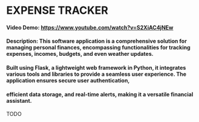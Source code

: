 # EXPENSE TRACKER
#### Video Demo: https://www.youtube.com/watch?v=S2XiAC4jNEw
#### Description: This software application is a comprehensive solution for managing personal finances, encompassing functionalities for tracking expenses, incomes, budgets, and even weather updates. 
#### Built using Flask, a lightweight web framework in Python, it integrates various tools and libraries to provide a seamless user experience. The application ensures secure user authentication, 
#### efficient data storage, and real-time alerts, making it a versatile financial assistant.
TODO
